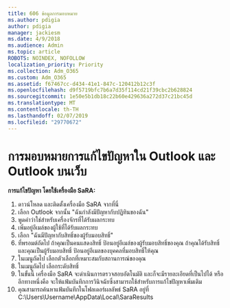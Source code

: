```yaml
---
title: 606 ข้อมูลการมอบหมาย
ms.author: pdigia
author: pdigia
manager: jackiesm
ms.date: 4/9/2018
ms.audience: Admin
ms.topic: article
ROBOTS: NOINDEX, NOFOLLOW
localization_priority: Priority
ms.collection: Adm_O365
ms.custom: Adm_O365
ms.assetid: f67467cc-d434-41e1-847c-120412b12c3f
ms.openlocfilehash: d9f5719bfc7b6a7d35f114cd21f39cbc2b628824
ms.sourcegitcommit: 1e50e5b1db18c22b60e429636a272d37c21bc45d
ms.translationtype: MT
ms.contentlocale: th-TH
ms.lasthandoff: 02/07/2019
ms.locfileid: "29770672"
---
```

# <a name="troubleshooting-delegation-in-outlook-and-outlook-on-the-web"></a>การมอบหมายการแก้ไขปัญหาใน Outlook และ Outlook บนเว็บ

**การแก้ไขปัญหา โดยใช้เครื่องมือ SaRA:**

1. ดาวน์โหลด และติดตั้งเครื่องมือ SaRA จากที่นี่
1. เลือก Outlook จากนั้น "ฉันกำลังมีปัญหากับปฏิทินของฉัน"
1. พูดคำว่าใช่สำหรับเครื่องจักรที่ได้รับผลกระทบ
1. เพิ่มอยู่อีเมล์ของผู้ใช้ที่ได้รับผลกระทบ
1. เลือก "ฉันมีปัญหากับสิทธิ์ของผู้รับมอบสิทธิ์"
1. ที่พรอมต์ถัดไป ถ้าคุณเป็นคนแสดงสิทธิ์ ป้อนอยู่อีเมล์ของผู้รับมอบสิทธิ์ของคุณ ถ้าคุณได้รับสิทธิ์ และคุณเป็นผู้รับมอบสิทธิ์ ป้อนอยู่อีเมลของบุคคลที่มอบสิทธิ์ให้คุณ
1. ในเมนูถัดไป เลือกตัวเลือกที่เหมาะสมกับสถานการณ์ของคุณ 
1. ในเมนูถัดไป เลือกระดับสิทธิ์
1. ในขั้นนี้ เครื่องมือ SaRA จะดำเนินการตรวจสอบอัตโนมัติ และก็จะมีรายละเอียดที่เป็นไปได้ หรืออีกทางหนึ่งคือ จะให้แฟ้มบันทึกการวินิจฉัยซึ่งสามารถใช้สำหรับการแก้ไขปัญหาเพิ่มเติม
1. คุณสามารถค้นหาแฟ้มบันทึกในโฟลเดอร์ผลลัพธ์ SaRA อยู่ที่ C:\Users\Username\AppData\Local\SaraResults